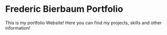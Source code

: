 # Frederic Bierbaum Portfolio

This is my portfolio Website! Here you can find my projects, skills and other information!
